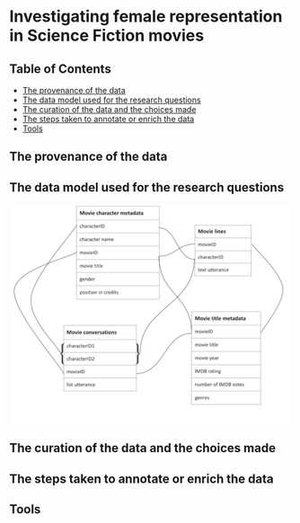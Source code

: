 # **Investigating female representation in Science Fiction movies**

## Table of Contents
- [The provenance of the data](#the-provenance-of-the-data)
- [The data model used for the research questions](#the-data-model-used-for-the-research-questions)
- [The curation of the data and the choices made](#the-curation-of-the-data-and-the-choices-made)
- [The steps taken to annotate or enrich the data](#the-steps-taken-to-annotate-or-enrich-the-data)
- [Tools](#tools)

## The provenance of the data
## The data model used for the research questions

<p align="center">
  <img width="800" src="data_model_image.png" alt="Figure 1:  A model of the data that will be used in this research.">
</p>


## The curation of the data and the choices made
## The steps taken to annotate or enrich the data
## Tools 
